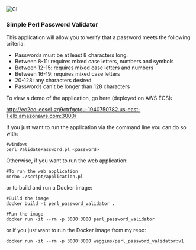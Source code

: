 ![CI](https://github.com/wkennedy/password-validation/workflows/CI/badge.svg)

### Simple Perl Password Validator

This application will allow you to verify that a password meets the following criteria:

- Passwords must be at least 8 characters long.
- Between 8-11: requires mixed case letters, numbers and symbols
- Between 12-15: requires mixed case letters and numbers
- Between 16-19: requires mixed case letters
- 20-128: any characters desired
- Passwords can't be longer than 128 characters

To view a demo of the application, go here (deployed on AWS ECS):

http://ec2co-ecsel-zg9ctrfgctou-1940750782.us-east-1.elb.amazonaws.com:3000/

If you just want to run the application via the command line you can do so with:

    #windows
    perl ValidatePassword.pl <password>
    
Otherwise, if you want to run the web application:

    #To run the web application
    morbo ./script/application.pl

or to build and run a Docker image:

    #Build the image
    docker build -t perl_password_validator .
    
    #Run the image
    docker run -it --rm -p 3000:3000 perl_password_validator
    
or if you just want to run the Docker image from my repo:

    docker run -it --rm -p 3000:3000 waggins/perl_password_validator:v1
